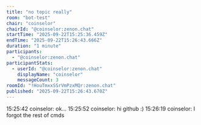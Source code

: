 ```yaml
---
title: "no topic really"
room: "bot-test"
chair: "coinselor"
chairId: "@coinselor:zenon.chat"
startTime: "2025-09-22T15:25:36.459Z"
endTime: "2025-09-22T15:26:43.666Z"
duration: "1 minute"
participants:
  - "@coinselor:zenon.chat"
participantStats:
  - userId: "@coinselor:zenon.chat"
    displayName: "coinselor"
    messageCount: 3
roomId: "!HouTmxxSSrVmPzxMQr:zenon.chat"
published: "2025-09-22T15:26:43.670Z"
---
```

15:25:42 coinselor: ok...
15:25:52 coinselor: hi github :)
15:26:19 coinselor: I forgot the rest of cmds